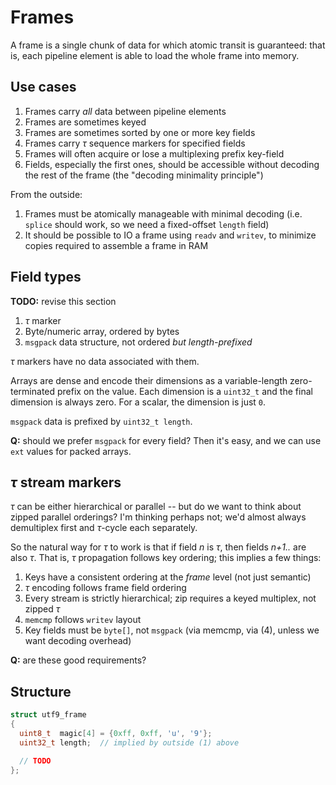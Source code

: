 # Frames
A frame is a single chunk of data for which atomic transit is guaranteed: that is, each pipeline element is able to load the whole frame into memory.


## Use cases
1. Frames carry _all_ data between pipeline elements
2. Frames are sometimes keyed
3. Frames are sometimes sorted by one or more key fields
4. Frames carry _τ_ sequence markers for specified fields
5. Frames will often acquire or lose a multiplexing prefix key-field
6. Fields, especially the first ones, should be accessible without decoding the rest of the frame (the "decoding minimality principle")

From the outside:

1. Frames must be atomically manageable with minimal decoding (i.e. `splice` should work, so we need a fixed-offset `length` field)
2. It should be possible to IO a frame using `readv` and `writev`, to minimize copies required to assemble a frame in RAM


## Field types
**TODO:** revise this section

1. _τ_ marker
2. Byte/numeric array, ordered by bytes
3. `msgpack` data structure, not ordered _but length-prefixed_

_τ_ markers have no data associated with them.

Arrays are dense and encode their dimensions as a variable-length zero-terminated prefix on the value. Each dimension is a `uint32_t` and the final dimension is always zero. For a scalar, the dimension is just `0`.

`msgpack` data is prefixed by `uint32_t length`.

**Q:** should we prefer `msgpack` for every field? Then it's easy, and we can use `ext` values for packed arrays.


## _τ_ stream markers
_τ_ can be either hierarchical or parallel -- but do we want to think about zipped parallel orderings? I'm thinking perhaps not; we'd almost always demultiplex first and _τ_-cycle each separately.

So the natural way for _τ_ to work is that if field _n_ is _τ_, then fields _n+1.._ are also _τ_. That is, _τ_ propagation follows key ordering; this implies a few things:

1. Keys have a consistent ordering at the _frame_ level (not just semantic)
2. _τ_ encoding follows frame field ordering
3. Every stream is strictly hierarchical; zip requires a keyed multiplex, not zipped _τ_
4. `memcmp` follows `writev` layout
5. Key fields must be `byte[]`, not `msgpack` (via memcmp, via (4), unless we want decoding overhead)

**Q:** are these good requirements?


## Structure
```cpp
struct utf9_frame
{
  uint8_t  magic[4] = {0xff, 0xff, 'u', '9'};
  uint32_t length;  // implied by outside (1) above

  // TODO
};
```

